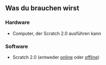 ## Was du brauchen wirst

### Hardware

+ Computer, der Scratch 2.0 ausführen kann

### Software

+ Scratch 2.0 (entweder [online](https://scratch.mit.edu/projects/editor/) oder [offline](https://scratch.mit.edu/scratch2download/))